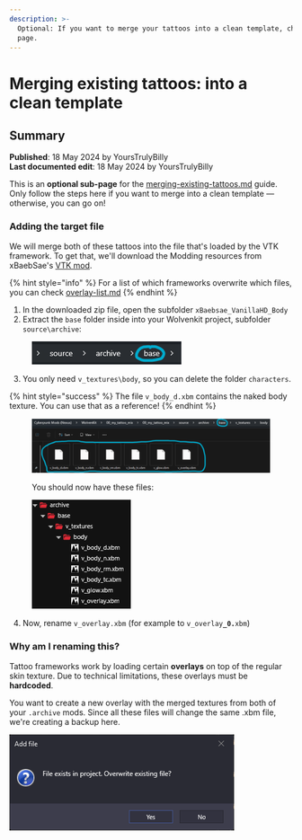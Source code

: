 ```yaml
---
description: >-
  Optional: If you want to merge your tattoos into a clean template, check this
  page.
---
```


# Merging existing tattoos: into a clean template

## Summary

**Published**: 18 May 2024 by YoursTrulyBilly\
**Last documented edit**: 18 May 2024 by YoursTrulyBilly

This is an **optional sub-page** for the [merging-existing-tattoos.md](../merging-existing-tattoos.md "mention") guide. Only follow the steps here if you want to merge into a clean template — otherwise, you can go on!

### Adding the target file

We will merge both of these tattoos into the file that's loaded by the VTK framework. To get that, we'll download the Modding resources from xBaebSae's [VTK mod](https://www.nexusmods.com/cyberpunk2077/mods/7054?tab=files).

{% hint style="info" %}
For a list of which frameworks overwrite which files, you can check [overlay-list.md](../converting-between-tattoo-frameworks/overlay-list.md "mention")
{% endhint %}

1. In the downloaded zip file, open the subfolder `xBaebsae_VanillaHD_Body`
2. Extract the `base` folder inside into your Wolvenkit project, subfolder `source\archive`:

<figure><img src="../../../../../.gitbook/assets/Screenshot 2024-05-18 151455.png" alt=""><figcaption></figcaption></figure>

3. You only need `v_textures\body`, so you can delete the folder `characters`.&#x20;

{% hint style="success" %}
The file `v_body_d.xbm` contains the naked body texture. You can use that as a reference!
{% endhint %}

<div>

<figure><img src="../../../../../.gitbook/assets/Screenshot 2024-05-18 151548.png" alt=""><figcaption><p>You should now have these files:</p></figcaption></figure>

 

<figure><img src="../../../../../.gitbook/assets/Screenshot 2024-05-18 151354.png" alt=""><figcaption></figcaption></figure>

</div>

4. Now, rename `v_overlay.xbm` (for example to `v_overlay`**`_0.`**`xbm`)

### Why am I renaming this?

Tattoo frameworks work by loading certain **overlays** on top of the regular skin texture. Due to technical limitations, these overlays must be **hardcoded**.

You want to create a new overlay with the merged textures from both of your `.archive` mods. Since all these files will change the same .xbm file, we're creating a backup here.&#x20;

<img src="../../../../../.gitbook/assets/Screenshot 2024-05-18 151943.png" alt="" data-size="original">

